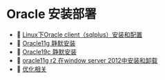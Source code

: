 # Oracle 安装部署

* 📄 [Linux下Oracle client（sqlplus）安装和配置](siyuan://blocks/20241022155004-cb6xctp)
* 📄 [Oracle11g 静默安装](siyuan://blocks/20240111154537-q08w3dz)
* 📄 [Oracle19c 静默安装](siyuan://blocks/20231110105237-i3wbtoj)
* 📄 [oracle11g r2 在window server 2012中安装和卸载](siyuan://blocks/20240227181359-xfhdy5x)
* 📄 [优化相关](siyuan://blocks/20241015110304-mq7p18j)

　　‍
